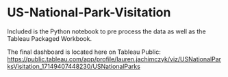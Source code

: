 # US-National-Park-Visitation


Included is the Python notebook to pre process the data as well as the Tableau Packaged Workbook. 

The final dashboard is located here on Tableau Public: https://public.tableau.com/app/profile/lauren.jachimczyk/viz/USNationalParksVisitation_17149407448230/USNationalParks

